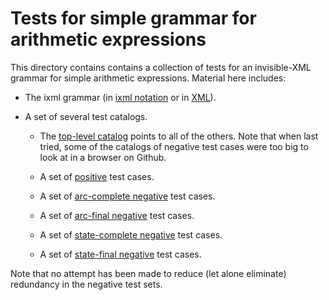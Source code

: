 # Tests for simple grammar for arithmetic expressions

This directory contains contains a collection of tests for an invisible-XML
grammar for simple arithmetic expressions.  Material here includes:

* The ixml grammar (in [ixml notation](arith.ixml) or in [XML](arith.ixml.xml)).

* A set of several test catalogs.

	* The [top-level catalog](arith.test-catalog.all.xml) points to all of the others.
Note that when last tried, some of the catalogs of negative test cases were too big to look at in a
browser on Github.

	* A set of [positive](arith.test-catalog.pos.xml) test cases. 

	* A set of [arc-complete negative](arith.O3.test-catalog.arc.neg.xml) test cases. 

	* A set of [arc-final negative](arith.O3.test-catalog.arc-final.neg.xml) test cases.

	* A set of [state-complete negative](arith.O3.test-catalog.state.neg.xml) test cases.

	* A set of [state-final negative](arith.O3.test-catalog.state-final.neg.xml) test cases. 

Note that no attempt has been made to reduce (let alone eliminate) redundancy in the negative test sets.


